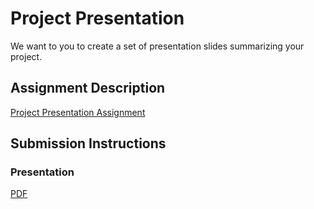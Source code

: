 # Project Presentation
We want to you to create a set of presentation slides summarizing your project.

## Assignment Description
[Project Presentation Assignment](https://education.launchcode.org/liftoff/modules/assignments/project-presentation)

## Submission Instructions

### Presentation
[PDF](https://github.com/robin-j9/liftoff-assignments/blob/master/P6-Project_Presentation/Robin%20Jun%20-%20Project%20Presentation.pdf)
